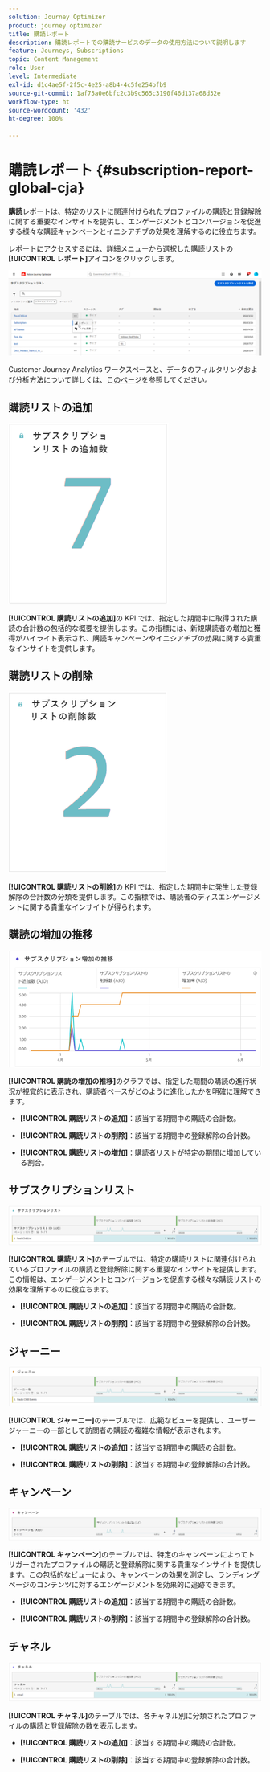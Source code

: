 ```yaml
---
solution: Journey Optimizer
product: journey optimizer
title: 購読レポート
description: 購読レポートでの購読サービスのデータの使用方法について説明します
feature: Journeys, Subscriptions
topic: Content Management
role: User
level: Intermediate
exl-id: d1c4ae5f-2f5c-4e25-a8b4-4c5fe254bfb9
source-git-commit: 1af75a0e6bfc2c3b9c565c3190f46d137a68d32e
workflow-type: ht
source-wordcount: '432'
ht-degree: 100%

---
```


# 購読レポート {#subscription-report-global-cja}

**購読**&#x200B;レポートは、特定のリストに関連付けられたプロファイルの購読と登録解除に関する重要なインサイトを提供し、エンゲージメントとコンバージョンを促進する様々な購読キャンペーンとイニシアチブの効果を理解するのに役立ちます。

レポートにアクセスするには、詳細メニューから選択した購読リストの&#x200B;**[!UICONTROL レポート]**&#x200B;アイコンをクリックします。

![](assets/cja-sub-access.png)

Customer Journey Analytics ワークスペースと、データのフィルタリングおよび分析方法について詳しくは、[このページ](https://experienceleague.adobe.com/ja/docs/analytics-platform/using/cja-workspace/home)を参照してください。

## 購読リストの追加

![](assets/cja-sub-add.png)

**[!UICONTROL 購読リストの追加]**&#x200B;の KPI では、指定した期間中に取得された購読の合計数の包括的な概要を提供します。この指標には、新規購読者の増加と獲得がハイライト表示され、購読キャンペーンやイニシアチブの効果に関する貴重なインサイトを提供します。

## 購読リストの削除

![](assets/cja-sub-add-remove.png)

**[!UICONTROL 購読リストの削除]**&#x200B;の KPI では、指定した期間中に発生した登録解除の合計数の分類を提供します。この指標では、購読者のディスエンゲージメントに関する貴重なインサイトが得られます。

## 購読の増加の推移

![](assets/cja-sub-growth.png)

**[!UICONTROL 購読の増加の推移]**&#x200B;のグラフでは、指定した期間の購読の進行状況が視覚的に表示され、購読者ベースがどのように進化したかを明確に理解できます。

* **[!UICONTROL 購読リストの追加]**：該当する期間中の購読の合計数。

* **[!UICONTROL 購読リストの削除]**：該当する期間中の登録解除の合計数。

* **[!UICONTROL 購読リストの増加]**：購読者リストが特定の期間に増加している割合。

## サブスクリプションリスト

![](assets/cja-sub-lists.png)

**[!UICONTROL 購読リスト]**&#x200B;のテーブルでは、特定の購読リストに関連付けられているプロファイルの購読と登録解除に関する重要なインサイトを提供します。この情報は、エンゲージメントとコンバージョンを促進する様々な購読リストの効果を理解するのに役立ちます。

* **[!UICONTROL 購読リストの追加]**：該当する期間中の購読の合計数。

* **[!UICONTROL 購読リストの削除]**：該当する期間中の登録解除の合計数。

## ジャーニー

![](assets/cja-sub-journeys.png)

**[!UICONTROL ジャーニー]**&#x200B;のテーブルでは、広範なビューを提供し、ユーザージャーニーの一部として訪問者の購読の複雑な情報が表示されます。

* **[!UICONTROL 購読リストの追加]**：該当する期間中の購読の合計数。

* **[!UICONTROL 購読リストの削除]**：該当する期間中の登録解除の合計数。

## キャンペーン

![](assets/cja-sub-campaigns.png)

**[!UICONTROL キャンペーン]**&#x200B;のテーブルでは、特定のキャンペーンによってトリガーされたプロファイルの購読と登録解除に関する貴重なインサイトを提供します。この包括的なビューにより、キャンペーンの効果を測定し、ランディングページのコンテンツに対するエンゲージメントを効果的に追跡できます。

* **[!UICONTROL 購読リストの追加]**：該当する期間中の購読の合計数。

* **[!UICONTROL 購読リストの削除]**：該当する期間中の登録解除の合計数。

## チャネル

![](assets/cja-sub-channels.png)

**[!UICONTROL チャネル]**&#x200B;のテーブルでは、各チャネル別に分類されたプロファイルの購読と登録解除の数を表示します。

* **[!UICONTROL 購読リストの追加]**：該当する期間中の購読の合計数。

* **[!UICONTROL 購読リストの削除]**：該当する期間中の登録解除の合計数。
